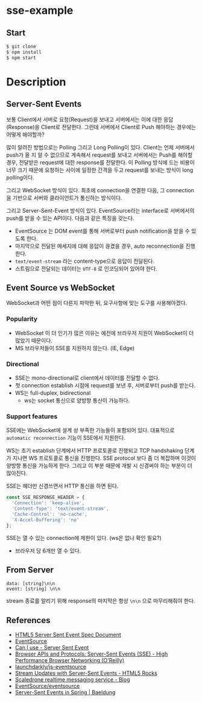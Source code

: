 # sse-example

## Start

```sh
$ git clone
$ npm install
$ npm start
```

# Description

## Server-Sent Events

보통 Client에서 서버로 요청(Request)을 보내고 서버에서는 이에 대한 응답(Response)을 Client로 전달한다. 그런데 서버에서 Client로 Push 해야하는 경우에는 어떻게 해야할까?

많이 알려진 방법으로는 Polling 그리고 Long Polling이 있다. Client는 언제 서버에서 push가 올 지 알 수 없으므로 계속해서 request를 보내고 서버에서는 Push를 해야할 경우, 전달받은 request에 대한 response를 전달한다. 이 Polling 방식에 드는 비용이 너무 크기 때문에 요청하는 사이에 일정한 간격을 두고 request를 보내는 방식이 long polling이다.

그리고 WebSocket 방식이 있다. 최초에 connection을 연결한 다음, 그 connection을 기반으로 서버와 클라이언트가 통신하는 방식이다.

그리고 Server-Sent-Event 방식이 있다. EventSource라는 interface로 서버에서의 push를 받을 수 있는 API이다. 다음과 같은 특징을 갖는다.

- EventSource 는 DOM event를 통해 서버로부터 push notification을 받을 수 있도록 한다.
- 마지막으로 전달된 메세지에 대해 응답이 끊겼을 경우, auto reconnection을 진행한다.
- `text/event-stream` 라는 content-type으로 응답이 전달된다.
- 스트림으로 전달되는 데이터는 `UTF-8` 로 인코딩되어 있어야 한다.

## Event Source vs WebSocket

WebSocket과 어떤 점이 다른지 파악한 뒤, 요구사항에 맞는 도구를 사용해야겠다.

### Popularity

- WebSocket 이 더 인기가 많은 이유는 예전에 브라우저 지원이 WebSocket이 더 많았기 때문이다.
- MS 브라우저들이 SSE를 지원하지 않는다. (IE, Edge)

### Directional

- SSE는 mono-directional로 client에서 데이터를 전달할 수 없다.
- 첫 connection establish 시점에 request를 보낸 후, 서버로부터 push를 받는다.
- WS는 full-duplex, bidirectional
    - ws는 socket 통신으로 양방향 통신이 가능하다.

### Support features

SSE에는 WebSocket에 설계 상 부족한 기능들이 포함되어 있다. 대표적으로 `automatic reconnection` 기능이 SSE에서 지원한다.

WS는 초기 establish 단계에서 HTTP 프로토콜로 진행되고 TCP handshaking 단계가 지나면 WS 프로토콜로 통신을 진행한다. SSE protocol 보다 좀 더 복잡하며 이것이 양방향 통신을 가능하게 한다. 그리고 이 부분 때문에 개발 시 신경써야 하는 부분이 더 많아진다.

SSE는 헤더만 신경쓰면서 HTTP 통신을 하면 된다.

```ts
const SSE_RESPONSE_HEADER = {
  'Connection': 'keep-alive',
  'Content-Type': 'text/event-stream',
  'Cache-Control': 'no-cache',
  'X-Accel-Buffering': 'no'
};
```

SSE는 열 수 있는 connection에 제한이 있다. (ws은 없나 확인 필요?)
  - 브라우저 당 6개만 열 수 있다.

## From Server

```
data: [string]\n\n
event: [string] \n\n
```

stream 종료를 알리기 위해 response의 마지막은 항상 `\n\n` 으로 마무리해줘야 한다.

## References

- [HTML5 Server Sent Event Spec Document](https://html.spec.whatwg.org/multipage/server-sent-events.html)
- [EventSource](https://developer.mozilla.org/en-US/docs/Web/API/EventSource)
- [Can I use - Server Sent Event](https://caniuse.com/#feat=eventsource)
- [Browser APIs and Protocols: Server-Sent Events (SSE) - High Performance Browser Networking (O'Reilly)](https://hpbn.co/server-sent-events-sse/)
- [launchdarkly/js-eventsource](https://github.com/launchdarkly/js-eventsource)
- [Stream Updates with Server-Sent Events - HTML5 Rocks](https://www.html5rocks.com/en/tutorials/eventsource/basics/)
- [Scaledrone realtime messaging service - Blog](https://www.scaledrone.com/blog/websockets-vs-server-sent-events-sses/)
- [EventSource/eventsource](https://github.com/EventSource/eventsource/blob/master/lib/eventsource.js)
- [Server-Sent Events in Spring | Baeldung](https://www.baeldung.com/spring-server-sent-events)
